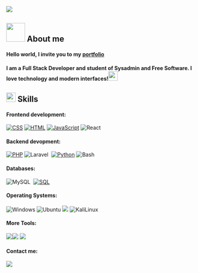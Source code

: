 <img src="https://readme-typing-svg.herokuapp.com?lines=Sysadmin+Student;Web+Developer;Freelancer;%20AI%20Enthusiastic;Love%20Coding&center=true&width=200&height=30">
<h2><img src="https://media.giphy.com/media/VgCDAzcKvsR6OM0uWg/giphy.gif" width="50" />  About me </h2>
<h4>Hello world, I invite you to my <a href="https://rociocarvajal.github.io/portfolio/" target="_blank">portfolio</a><h4/>
<h4>I am a Full Stack Developer and student of Sysadmin and Free Software.
I love technology and modern interfaces!<img src="https://github.com/rociocarvajal/rociocarvajal/assets/136781946/39ed477f-99ba-47f1-a08d-c141eda97f0a" width ="25"><h4/>
 <h2><img src="https://media2.giphy.com/media/QssGEmpkyEOhBCb7e1/giphy.gif?cid=ecf05e47a0n3gi1bfqntqmob8g9aid1oyj2wr3ds3mg700bl&rid=giphy.gif" width ="25">   Skills</h2>

#### Frontend development:
<a href="https://github.com/search?q=user%3ADenverCoder1+is%3Arepo+language%3Acss"><img alt="CSS" src="https://img.shields.io/badge/CSS%20-%231572B6.svg?logo=css3&logoColor=white"></a>
<a href="https://github.com/search?q=user%3ADenverCoder1+is%3Arepo+language%3Ahtml"><img alt="HTML" src="https://img.shields.io/badge/HTML%20-%23E34F26.svg?logo=html5&logoColor=white"></a>
<a href="https://github.com/search?q=user%3ADenverCoder1+is%3Arepo+language%3Ajavascript"><img alt="JavaScript" src="https://img.shields.io/badge/JavaScript%20-%23F7DF1E.svg?logo=javascript&logoColor=black"></a>
![React](https://img.shields.io/badge/-React-000?&logo=React)
#### Backend devopment:
<a href="https://github.com/search?q=user%3ADenverCoder1+is%3Arepo+language%3Aphp"><img alt="PHP" src="https://img.shields.io/badge/PHP-%23777BB4.svg?logo=php&logoColor=white"></a>
![Laravel](https://img.shields.io/badge/-Laravel-05122A?style=flat&logo=laravel&logoColor=FF2D20)&nbsp;
<a href="https://github.com/search?q=user%3ADenverCoder1+is%3Arepo+language%3Apython"><img alt="Python" src="https://img.shields.io/badge/Python%20-%2314354C.svg?logo=python&logoColor=white"></a>
![Bash](https://img.shields.io/badge/-Bash-000?&logo=GNU-Bash)
#### Databases:
![MySQL](https://img.shields.io/badge/-MySQL-05122A?style=flat&logo=mysql&logoColor=4479A1)&nbsp;
<a href="https://github.com/search?q=user%3ADenverCoder1+is%3Arepo+language%3Asql"><img alt="SQL" src="https://img.shields.io/badge/SQL%20-%23025E8C.svg?logo=amazon-dynamodb&logoColor=white"></a>
#### Operating Systems:
![Windows](https://img.shields.io/badge/Windows-0078D6?style=flat-square&logo=Windows&logoColor=white)
![Ubuntu](https://img.shields.io/badge/Ubuntu-E95420?style=flat-square&logo=Ubuntu&logoColor=white)
<img src="https://img.shields.io/badge/-Debian-A80030?style=flat-square&logo=Debian&logoColor=white"/>
![KaliLinux](https://img.shields.io/badge/Kali-557C94?style=flat-square&logo=KaliLinux&logoColor=white)
#### More Tools:
<img src="https://img.shields.io/badge/-Github-181717?style=flat-square&logo=GitHub&logoColor=white"/><img src="https://img.shields.io/badge/-Git-F44D27?style=flat-square&logo=Git&logoColor=white"/>
<img src="https://img.shields.io/badge/-NPM-CB3837?style=flat-square&logo=NPM&logoColor=white"/>




#### Contact me:

<a target="_blank" href="https://www.linkedin.com/in/rocio-carvajal-9983ab280/"><img src="https://img.shields.io/badge/-LinkedIn-0077B5?style=for-the-badge&logo=Linkedin&logoColor=white"></img></a>
